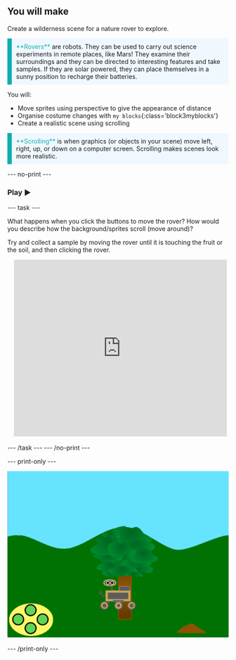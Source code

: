 ## You will make

Create a wilderness scene for a nature rover to explore.

<p style="border-left: solid; border-width:10px; border-color: #0faeb0; background-color: aliceblue; padding: 10px;">
<span style="color: #0faeb0">**Rovers**</span> are robots. They can be used to carry out science experiments in remote places, like Mars!  They examine their surroundings and they can be directed to interesting features and take samples. If they are solar powered, they can place themselves in a sunny position to recharge their batteries.
</p>

You will:
+ Move sprites using perspective to give the appearance of distance
+ Organise costume changes with `my blocks`{:class='block3myblocks'}
+ Create a realistic scene using scrolling


<p style="border-left: solid; border-width:10px; border-color: #0faeb0; background-color: aliceblue; padding: 10px;">
<span style="color: #0faeb0">**Scrolling**</span> is when graphics (or objects in your scene) move left, right, up, or down on a computer screen. Scrolling makes scenes look more realistic.
</p>

--- no-print ---

### Play ▶️

--- task ---

<div style="display: flex; flex-wrap: wrap">
<div style="flex-basis: 175px; flex-grow: 1">  
What happens when you click the buttons to move the rover? How would you describe how the background/sprites scroll (move around)?

Try and collect a sample by moving the rover until it is touching the fruit or the soil, and then clicking the rover.
</div>
<div class="scratch-preview" style="margin-left: 15px;">
  <iframe allowtransparency="true" width="485" height="402" src="https://scratch.mit.edu/projects/embed/551066826/?autostart=false" frameborder="0"></iframe>
</div>
</div>

--- /task --- --- /no-print ---

--- print-only ---

![Completed project](images/showcase-static.png)

--- /print-only ---
